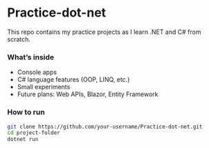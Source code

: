 # Practice-dot-net

This repo contains my practice projects as I learn .NET and C# from scratch.

### What’s inside

- Console apps
- C# language features (OOP, LINQ, etc.)
- Small experiments
- Future plans: Web APIs, Blazor, Entity Framework

### How to run

```bash
git clone https://github.com/your-username/Practice-dot-net.git
cd project-folder
dotnet run
